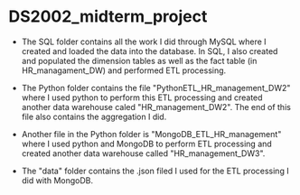 # DS2002_midterm_project

- The SQL folder contains all the work I did through MySQL where I created and loaded the data into the database. In SQL, I also created and populated the dimension tables as well as the fact table (in HR_managament_DW) and performed ETL processing.

- The Python folder contains the file "PythonETL_HR_management_DW2" where I used python to perform this ETL processing and created another data warehouse caled "HR_management_DW2". The end of this file also contains the aggregation I did.

- Another file in the Python folder is "MongoDB_ETL_HR_management" where I used python and MongoDB to perform ETL processing and created another data warehouse called "HR_management_DW3".

- The "data" folder contains the .json filed I used for the ETL processing I did with MongoDB. 
